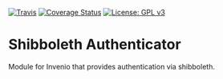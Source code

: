 [![Travis](https://img.shields.io/travis/rust-lang/rust.svg)](https://travis-ci.org/tobiasfrust/shibboleth-authenticator.svg?branch=dev)
[![Coverage Status](https://coveralls.io/repos/github/tobiasfrust/shibboleth-authenticator/badge.svg?branch=dev)](https://coveralls.io/github/tobiasfrust/shibboleth-authenticator?branch=dev)
[![License: GPL v3](https://img.shields.io/badge/License-GPL%20v3-blue.svg)](http://www.gnu.org/licenses/gpl-3.0)

# Shibboleth Authenticator
Module for Invenio that provides authentication via shibboleth.
